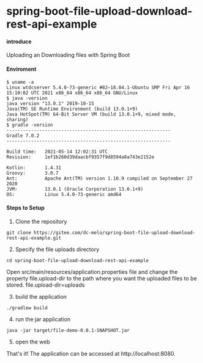 
# spring-boot-file-upload-download-rest-api-example

#### introduce
Uploading an Downloading files with Spring Boot

#### Enviroment
```
$ uname -a
Linux wtdcserver 5.4.0-73-generic #82~18.04.1-Ubuntu SMP Fri Apr 16 15:10:02 UTC 2021 x86_64 x86_64 x86_64 GNU/Linux
$ java -version
java version "13.0.1" 2019-10-15
Java(TM) SE Runtime Environment (build 13.0.1+9)
Java HotSpot(TM) 64-Bit Server VM (build 13.0.1+9, mixed mode, sharing)
$ gradle -version
------------------------------------------------------------
Gradle 7.0.2
------------------------------------------------------------

Build time:   2021-05-14 12:02:31 UTC
Revision:     1ef1b260d39daacbf9357f9d8594a8a743e2152e

Kotlin:       1.4.31
Groovy:       3.0.7
Ant:          Apache Ant(TM) version 1.10.9 compiled on September 27 2020
JVM:          13.0.1 (Oracle Corporation 13.0.1+9)
OS:           Linux 5.4.0-73-generic amd64

```

#### Steps to Setup
1. Clone the repository
```
git clone https://gitee.com/dc-melo/spring-boot-file-upload-download-rest-api-example.git

```
2. Specify the file uploads directory
```
cd spring-boot-file-upload-download-rest-api-example
```
Open src/main/resources/application.properties file and change the property file.upload-dir to the path where you want the uploaded files to be stored.
file.upload-dir=uploads

3. build the application 
```
./gradlew build
```
4. run the jar application

```
java -jar target/file-demo-0.0.1-SNAPSHOT.jar
```

5. open the web 

That's it! The application can be accessed at http://localhost:8080.
